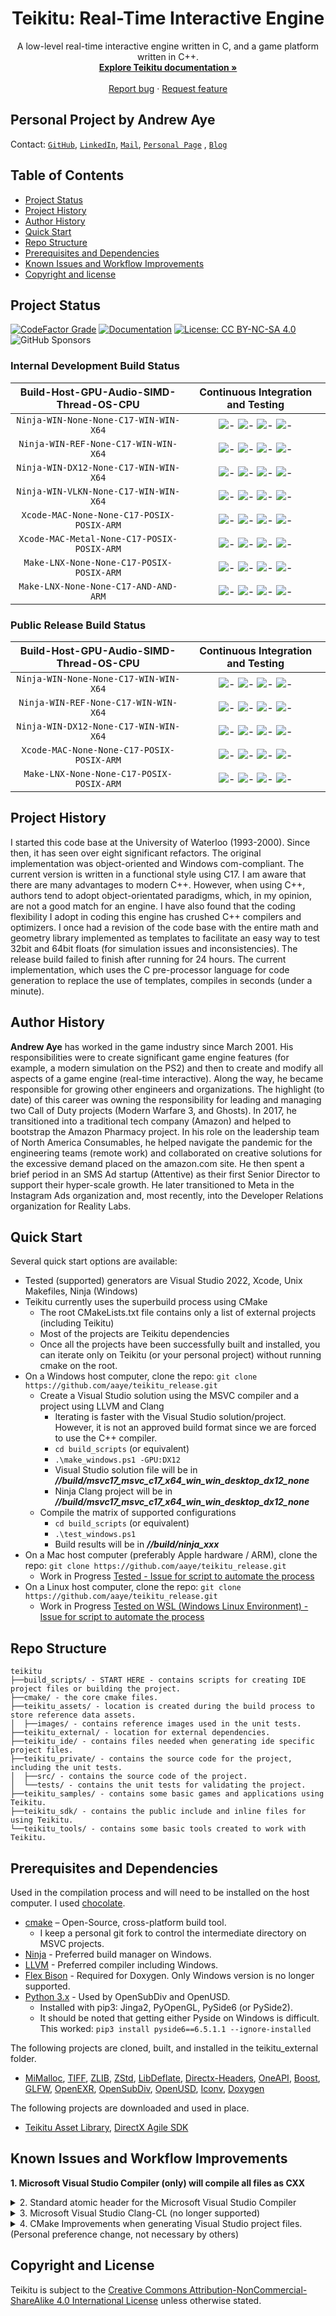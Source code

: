 
<h1 align="center">Teikitu: Real-Time Interactive Engine</h1>
<p align="center">
  A low-level real-time interactive engine written in C, and a game platform written in C++.<br>
  <a href="https://aaye.github.io/projects/teikitu/documentation"><strong>Explore Teikitu documentation »</strong></a><br><br>
  <a href="https://github.com/aaye/teikitu_release/issues/new?template=bug_report.md">Report bug</a> · <a href="https://github.com/aaye/teikitu_release/issues/new?template=feature_request.md">Request feature</a>
</p>

## Personal Project by Andrew Aye
Contact: [`GitHub`][rep-url], [`LinkedIn`][linkedin-url], [`Mail`][mail], [`Personal Page`][personal-page-url]
, [`Blog`][blog-url]

## Table of Contents

- [Project Status](#project-status)
- [Project History](#quick-start)
- [Author History](#quick-start)
- [Quick Start](#quick-start)
- [Repo Structure](#repo-structure)
- [Prerequisites and Dependencies](#prerequisites-and-dependencies)
- [Known Issues and Workflow Improvements](#known-issues-and-workflow-improvements)
- [Copyright and license](#copyright-and-license)

## Project Status

[![CodeFactor Grade][codefactor-badge]][codefactor-url]
[![Documentation][documentation-badge]][documentation-url]
[![License: CC BY-NC-SA 4.0][license-badge]][license-url]
![GitHub Sponsors](https://img.shields.io/github/sponsors/aaye)

### Internal Development Build Status

| Build-Host-GPU-Audio-SIMD-Thread-OS-CPU | Continuous Integration and Testing |
|:-:|:-:|
| `Ninja-WIN-None-None-C17-WIN-WIN-X64` | ![-](https://github.com/aaye/teikitu/actions/workflows/build__hwin_ninja_clang_c17_x64_win_win_desktop_none_none_debug.yml/badge.svg) ![-](https://github.com/aaye/teikitu/actions/workflows/build__hwin_ninja_clang_c17_x64_win_win_desktop_none_none_final.yml/badge.svg) ![-](https://github.com/aaye/teikitu/actions/workflows/build__hwin_ninja_clang_c17_x64_win_win_desktop_none_none_release.yml/badge.svg) ![-](https://github.com/aaye/teikitu/actions/workflows/build__hwin_ninja_clang_c17_x64_win_win_desktop_none_none_tools.yml/badge.svg) |
| `Ninja-WIN-REF-None-C17-WIN-WIN-X64` | ![-](https://github.com/aaye/teikitu/actions/workflows/build__hwin_ninja_clang_c17_x64_win_win_desktop_ref_none_debug.yml/badge.svg) ![-](https://github.com/aaye/teikitu/actions/workflows/build__hwin_ninja_clang_c17_x64_win_win_desktop_ref_none_final.yml/badge.svg) ![-](https://github.com/aaye/teikitu/actions/workflows/build__hwin_ninja_clang_c17_x64_win_win_desktop_ref_none_release.yml/badge.svg) ![-](https://github.com/aaye/teikitu/actions/workflows/build__hwin_ninja_clang_c17_x64_win_win_desktop_ref_none_tools.yml/badge.svg) |
| `Ninja-WIN-DX12-None-C17-WIN-WIN-X64` | ![-](https://github.com/aaye/teikitu/actions/workflows/build__hwin_ninja_clang_c17_x64_win_win_desktop_dx12_none_debug.yml/badge.svg) ![-](https://github.com/aaye/teikitu/actions/workflows/build__hwin_ninja_clang_c17_x64_win_win_desktop_dx12_none_final.yml/badge.svg) ![-](https://github.com/aaye/teikitu/actions/workflows/build__hwin_ninja_clang_c17_x64_win_win_desktop_dx12_none_release.yml/badge.svg) ![-](https://github.com/aaye/teikitu/actions/workflows/build__hwin_ninja_clang_c17_x64_win_win_desktop_dx12_none_tools.yml/badge.svg) |
| `Ninja-WIN-VLKN-None-C17-WIN-WIN-X64` | ![-](https://github.com/aaye/teikitu/actions/workflows/build__hwin_ninja_clang_c17_x64_win_win_desktop_vlkn_none_debug.yml/badge.svg) ![-](https://github.com/aaye/teikitu/actions/workflows/build__hwin_ninja_clang_c17_x64_win_win_desktop_vlkn_none_final.yml/badge.svg) ![-](https://github.com/aaye/teikitu/actions/workflows/build__hwin_ninja_clang_c17_x64_win_win_desktop_vlkn_none_release.yml/badge.svg) ![-](https://github.com/aaye/teikitu/actions/workflows/build__hwin_ninja_clang_c17_x64_win_win_desktop_vlkn_none_tools.yml/badge.svg) |
| `Xcode-MAC-None-None-C17-POSIX-POSIX-ARM` | ![-](https://github.com/aaye/teikitu/actions/workflows/build__hmac_xcode_clang_c17_arm_posix_posix_desktop_none_none_debug.yml/badge.svg) ![-](https://github.com/aaye/teikitu/actions/workflows/build__hmac_xcode_clang_c17_arm_posix_posix_desktop_none_none_final.yml/badge.svg) ![-](https://github.com/aaye/teikitu/actions/workflows/build__hmac_xcode_clang_c17_arm_posix_posix_desktop_none_none_release.yml/badge.svg) ![-](https://github.com/aaye/teikitu/actions/workflows/build__hmac_xcode_clang_c17_arm_posix_posix_desktop_none_none_tools.yml/badge.svg) |
| `Xcode-MAC-Metal-None-C17-POSIX-POSIX-ARM` | ![-](https://github.com/aaye/teikitu/actions/workflows/build__hmac_xcode_clang_c17_arm_posix_posix_desktop_metal_none_debug.yml/badge.svg) ![-](https://github.com/aaye/teikitu/actions/workflows/build__hmac_xcode_clang_c17_arm_posix_posix_desktop_metal_none_final.yml/badge.svg) ![-](https://github.com/aaye/teikitu/actions/workflows/build__hmac_xcode_clang_c17_arm_posix_posix_desktop_metal_none_release.yml/badge.svg) ![-](https://github.com/aaye/teikitu/actions/workflows/build__hmac_xcode_clang_c17_arm_posix_posix_desktop_metal_none_tools.yml/badge.svg) |
| `Make-LNX-None-None-C17-POSIX-POSIX-ARM` | ![-](https://github.com/aaye/teikitu/actions/workflows/build__hlnx_ninja_clang_c17_x64_posix_posix_desktop_none_none_debug.yml/badge.svg) ![-](https://github.com/aaye/teikitu/actions/workflows/build__hlnx_ninja_clang_c17_x64_posix_posix_desktop_none_none_final.yml/badge.svg) ![-](https://github.com/aaye/teikitu/actions/workflows/build__hlnx_ninja_clang_c17_x64_posix_posix_desktop_none_none_release.yml/badge.svg) ![-](https://github.com/aaye/teikitu/actions/workflows/build__hlnx_ninja_clang_c17_x64_posix_posix_desktop_none_none_tools.yml/badge.svg) |
| `Make-LNX-None-None-C17-AND-AND-ARM` | ![-](https://github.com/aaye/teikitu/actions/workflows/build__hlnx_ninja_clang_c17_arm_and_and_desktop_none_none_debug.yml/badge.svg) ![-](https://github.com/aaye/teikitu/actions/workflows/build__hlnx_ninja_clang_c17_arm_and_and_desktop_none_none_final.yml/badge.svg) ![-](https://github.com/aaye/teikitu/actions/workflows/build__hlnx_ninja_clang_c17_arm_and_and_desktop_none_none_release.yml/badge.svg) ![-](https://github.com/aaye/teikitu/actions/workflows/build__hlnx_ninja_clang_c17_arm_and_and_desktop_none_none_tools.yml/badge.svg) |

### Public Release Build Status

| Build-Host-GPU-Audio-SIMD-Thread-OS-CPU | Continuous Integration and Testing |
|:-:|:-:|
| `Ninja-WIN-None-None-C17-WIN-WIN-X64` | ![-](https://github.com/aaye/teikitu_release/actions/workflows/build__hwin_ninja_clang_c17_x64_win_win_desktop_none_none_debug.yml/badge.svg) ![-](https://github.com/aaye/teikitu_release/actions/workflows/build__hwin_ninja_clang_c17_x64_win_win_desktop_none_none_final.yml/badge.svg) ![-](https://github.com/aaye/teikitu_release/actions/workflows/build__hwin_ninja_clang_c17_x64_win_win_desktop_none_none_release.yml/badge.svg) ![-](https://github.com/aaye/teikitu_release/actions/workflows/build__hwin_ninja_clang_c17_x64_win_win_desktop_none_none_tools.yml/badge.svg) |
| `Ninja-WIN-REF-None-C17-WIN-WIN-X64` | ![-](https://github.com/aaye/teikitu_release/actions/workflows/build__hwin_ninja_clang_c17_x64_win_win_desktop_ref_none_debug.yml/badge.svg) ![-](https://github.com/aaye/teikitu_release/actions/workflows/build__hwin_ninja_clang_c17_x64_win_win_desktop_ref_none_final.yml/badge.svg) ![-](https://github.com/aaye/teikitu_release/actions/workflows/build__hwin_ninja_clang_c17_x64_win_win_desktop_ref_none_release.yml/badge.svg) ![-](https://github.com/aaye/teikitu_release/actions/workflows/build__hwin_ninja_clang_c17_x64_win_win_desktop_ref_none_tools.yml/badge.svg) |
| `Ninja-WIN-DX12-None-C17-WIN-WIN-X64` | ![-](https://github.com/aaye/teikitu_release/actions/workflows/build__hwin_ninja_clang_c17_x64_win_win_desktop_dx12_none_debug.yml/badge.svg) ![-](https://github.com/aaye/teikitu_release/actions/workflows/build__hwin_ninja_clang_c17_x64_win_win_desktop_dx12_none_final.yml/badge.svg) ![-](https://github.com/aaye/teikitu_release/actions/workflows/build__hwin_ninja_clang_c17_x64_win_win_desktop_dx12_none_release.yml/badge.svg) ![-](https://github.com/aaye/teikitu_release/actions/workflows/build__hwin_ninja_clang_c17_x64_win_win_desktop_dx12_none_tools.yml/badge.svg) |
| `Xcode-MAC-None-None-C17-POSIX-POSIX-ARM` | ![-](https://github.com/aaye/teikitu_release/actions/workflows/build__hmac_xcode_clang_c17_arm_posix_posix_desktop_none_none_debug.yml/badge.svg) ![-](https://github.com/aaye/teikitu_release/actions/workflows/build__hmac_xcode_clang_c17_arm_posix_posix_desktop_none_none_final.yml/badge.svg) ![-](https://github.com/aaye/teikitu_release/actions/workflows/build__hmac_xcode_clang_c17_arm_posix_posix_desktop_none_none_release.yml/badge.svg) ![-](https://github.com/aaye/teikitu_release/actions/workflows/build__hmac_xcode_clang_c17_arm_posix_posix_desktop_none_none_tools.yml/badge.svg) |
| `Make-LNX-None-None-C17-POSIX-POSIX-ARM` | ![-](https://github.com/aaye/teikitu_release/actions/workflows/build__hlnx_ninja_clang_c17_x64_posix_posix_desktop_none_none_debug.yml/badge.svg) ![-](https://github.com/aaye/teikitu_release/actions/workflows/build__hlnx_ninja_clang_c17_x64_posix_posix_desktop_none_none_final.yml/badge.svg) ![-](https://github.com/aaye/teikitu_release/actions/workflows/build__hlnx_ninja_clang_c17_x64_posix_posix_desktop_none_none_release.yml/badge.svg) ![-](https://github.com/aaye/teikitu_release/actions/workflows/build__hlnx_ninja_clang_c17_x64_posix_posix_desktop_none_none_tools.yml/badge.svg) |

## Project History

I started this code base at the University of Waterloo (1993-2000). Since then, it has seen over eight significant refactors. The original implementation was object-oriented and Windows com-compliant. The current version is written in a functional style using C17. I am aware that there are many advantages to modern C++. However, when using C++, authors tend to adopt object-orientated paradigms, which, in my opinion, are not a good match for an engine. I have also found that the coding flexibility I adopt in coding this engine has crushed C++ compilers and optimizers. I once had a  revision of the code base with the entire math and geometry library implemented as templates to facilitate an easy way to test 32bit and 64bit floats (for simulation issues and inconsistencies). The release build failed to finish after running for 24 hours. The current implementation, which uses the C pre-processor language for code generation to replace the use of templates, compiles in seconds (under a minute).

## Author History

**Andrew Aye** has worked in the game industry since March 2001. His responsibilities were to create significant game engine features (for example, a modern simulation on the PS2) and then to create and modify all aspects of a game engine (real-time interactive). Along the way, he became responsible for growing other engineers and organizations. The highlight (to date) of this career was owning the responsibility for leading and managing two Call of Duty projects (Modern Warfare 3, and Ghosts). In 2017, he transitioned into a traditional tech company (Amazon) and helped to bootstrap the Amazon Pharmacy project. In his role on the leadership team of North America Consumables, he helped navigate the pandemic for the engineering teams (remote work) and collaborated on creative solutions for the excessive demand placed on the amazon.com site. He then spent a brief period in an SMS Ad startup (Attentive) as their first Senior Director to support their hyper-scale growth. He later transitioned to Meta in the Instagram Ads organization and, most recently, into the Developer Relations organization for Reality Labs.

## Quick Start

Several quick start options are available:
- Tested (supported) generators are Visual Studio 2022, Xcode, Unix Makefiles, Ninja (Windows)
- Teikitu currently uses the superbuild process using CMake
  - The root CMakeLists.txt file contains only a list of external projects (including Teikitu)
  - Most of the projects are Teikitu dependencies
  - Once all the projects have been successfully built and installed, you can iterate only on Teikitu (or your personal project) without running cmake on the root.
- On a Windows host computer, clone the repo: `git clone https://github.com/aaye/teikitu_release.git`
  - Create a Visual Studio solution using the MSVC compiler and a project using LLVM and Clang
    - Iterating is faster with the Visual Studio solution/project. However, it is not an approved build format since we are forced to use the C++ compiler.
    - `cd build_scripts` (or equivalent)
    - `.\make_windows.ps1 -GPU:DX12`
    - Visual Studio solution file will be in ***//build/msvc17_msvc_c17_x64_win_win_desktop_dx12_none***
    - Ninja Clang project will be in ***//build/msvc17_msvc_c17_x64_win_win_desktop_dx12_none***
  - Compile the matrix of supported configurations
    - `cd build_scripts` (or equivalent)
    - `.\test_windows.ps1`
    - Build results will be in ***//build/ninja_xxx***
- On a Mac host computer (preferably Apple hardware / ARM), clone the repo: `git clone https://github.com/aaye/teikitu_release.git`
  - Work in Progress [Tested - Issue for script to automate the process](https://github.com/aaye/teikitu/issues/22)
- On a Linux host computer, clone the repo: `git clone https://github.com/aaye/teikitu_release.git`
  - Work in Progress [Tested on WSL (Windows Linux Environment) - Issue for script to automate the process](https://github.com/aaye/teikitu/issues/23)

## Repo Structure

```text
teikitu
├──build_scripts/ - START HERE - contains scripts for creating IDE project files or building the project.
├──cmake/ - the core cmake files.
├──teikitu_assets/ - location is created during the build process to store reference data assets.
│  ├──images/ - contains reference images used in the unit tests.
├──teikitu_external/ - location for external dependencies.
├──teikitu_ide/ - contains files needed when generating ide specific project files.
├──teikitu_private/ - contains the source code for the project, including the unit tests.
│  ├──src/ - contains the source code of the project.
│  └──tests/ - contains the unit tests for validating the project.
├──teikitu_samples/ - contains some basic games and applications using Teikitu.
├──teikitu_sdk/ - contains the public include and inline files for using Teikitu.
└──teikitu_tools/ - contains some basic tools created to work with Teikitu.
```
      
## Prerequisites and Dependencies

Used in the compilation process and will need to be installed on the host computer. I used [chocolate](https://community.chocolatey.org/).
- [cmake][cmake-url] – Open-Source, cross-platform build tool.
  - I keep a personal git fork to control the intermediate directory on MSVC projects.
- [Ninja](https://community.chocolatey.org/packages/ninja) - Preferred build manager on Windows.
- [LLVM](https://LLVM.org) - Preferred compiler including Windows.
- [Flex Bison](https://community.chocolatey.org/packages/winflexbison) - Required for Doxygen. Only Windows version is no longer supported.
- [Python 3.x](https://community.chocolatey.org/packages/python3/3.11.5) - Used by OpenSubDiv and OpenUSD.
  - Installed with pip3: Jinga2, PyOpenGL, PySide6 (or PySide2).
  - It should be noted that getting either Pyside on Windows is difficult.<br>
    This worked: `pip3 install pyside6==6.5.1.1 --ignore-installed`

The following projects are cloned, built, and installed in the teikitu_external folder.
- [MiMalloc](https://github.com/microsoft/mimalloc.git), [TIFF](https://gitlab.com/libtiff/libtiff.git), [ZLIB](https://github.com/intel/zlib.git), [ZStd](https://github.com/facebook/zstd.git), [LibDeflate](https://github.com/ebiggers/libdeflate.git), [Directx-Headers](https://github.com/microsoft/DirectX-Headers.git), [OneAPI](https://github.com/oneapi-src/oneTBB.git), [Boost](https://github.com/boostorg/boost.git), [GLFW](https://github.com/glfw/glfw.git), [OpenEXR](https://github.com/AcademySoftwareFoundation/openexr.git), [OpenSubDiv](https://github.com/PixarAnimationStudios/OpenSubdiv.git), [OpenUSD](https://github.com/PixarAnimationStudios/OpenUSD.git), [Iconv](https://github.com/sys-bio/iconv.git), [Doxygen](https://github.com/doxygen/doxygen.git)

The following projects are downloaded and used in place.
- [Teikitu Asset Library](https://github.com/aaye/teikitu_assets.git), [DirectX Agile SDK](https://www.nuget.org/api/v2/package/Microsoft.Direct3D.D3D12/1.610.5)

## Known Issues and Workflow Improvements

**1. Microsoft Visual Studio Compiler (only) will compile all files as CXX**
<details><summary>2. Standard atomic header for the Microsoft Visual Studio Compiler</summary>
The header file has an error in its 16-byte template overrides. I fixed the defect and validated the change by both the removal of a deadlock that the locking version created and by a size comparison of the atomic 16-byte data structures. If it is not using the 16-byte CAS instructions, the structure will pad to 32 bytes instead of 16. The corrected file was placed into the Teikitu external directory and is used instead of the standard (included) file.
</details>
<details><summary>3. Microsoft Visual Studio Clang-CL (no longer supported)</summary>
    
***C:\Program Files\Microsoft Visual Studio\2022\Enterprise\MSBuild\Microsoft\VC\v170\Microsoft.Cpp.ClangCl.Common.targets*** updated to prevent a Clang warning-as-error issue. If EnableFiberSafeOptimizations is enabled (/GT on the command line) it causes Clang-CL to issue a warning about an unused command-line argument. I suggest adding the following after a similar block that is used to clear out Multiprocessor Compilation (/MP)
```
<!-- copy EnableFiberSafeOptimizations to _EnableFiberSafeOptimizations.
     EnableFiberSafeOptimizations is cleared to avoid passing /GT to clang-cl, which generates a warning -->

<ItemGroup>
  <ClCompile Condition="'%(ClCompile.EnableFiberSafeOptimizations)' == 'true'">
    <_EnableFiberSafeOptimizations>true</_EnableFiberSafeOptimizations>
    <EnableFiberSafeOptimizations>false</EnableFiberSafeOptimizations>
  </ClCompile>`<br>
</ItemGroup>`
```

***C:\Program Files\Microsoft Visual Studio\2022\Enterprise\MSBuild\Microsoft\VC\v170\Microsoft.Cpp.ClangCl.Common.targets*** updated to prevent a critical issue where Clang-CL is not passing through the C-standard flag to Clang. The result caused PCH and compilation mis-matches (the PCH was not compiled using the same C-standard flags as the C source files).

Object created near line 132 (<!-- Precompiled headers - need to build them first -->)
Missing an assignment for

```
LanguageStandard_C =“%(ClCompile.LanguageStandard_C)”
```

</details>
<details><summary>4. CMake Improvements when generating Visual Studio project files. (Personal preference change, not necessary by others)</summary>
Modified to allow me to set the intermediate directory.
</details>




## Copyright and License

Teikitu is subject to the [Creative Commons Attribution-NonCommercial-ShareAlike 4.0 International License](http://creativecommons.org/licenses/by-nc-sa/4.0/) unless otherwise stated.


[bug-report-url]: https://github.com/twbs/bootstrap/issues/new?template=bug_report.md
[feature-request-url]: https://github.com/twbs/bootstrap/issues/new?template=feature_request.md

[rep-url]: https://github.com/aaye
[linkedin-url]: https://www.linkedin.com/in/andrew-aye/
[mail]: andrew.aye@gmail.com
[personal-page-url]: https://andrew.aye.page
[blog-url]: https://aaye.github.io/professional/blog/

[codefactor-badge]: https://img.shields.io/codefactor/grade/github/aaye/teikitu_release
[codefactor-url]: https://www.codefactor.io/repository/github/aaye/teikitu_release
[documentation-badge]: https://github.com/aaye/teikitu/actions/workflows/documentation.yml/badge.svg
[documentation-url]: https://aaye.github.io/projects/
[license-badge]: https://img.shields.io/badge/License-CC_BY--NC--SA_4.0-lightgrey.svg
[license-url]: http://creativecommons.org/licenses/by-nc-sa/4.0/

[cmake-url]: https://cmake.org/
